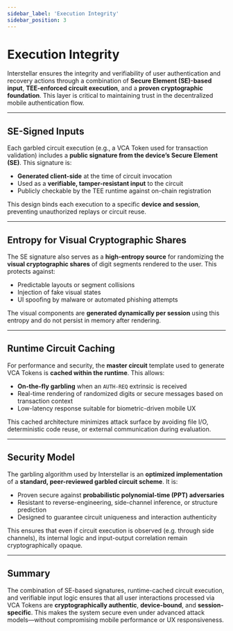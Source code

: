 ```yaml
---
sidebar_label: 'Execution Integrity'
sidebar_position: 3
---
```


# Execution Integrity

Interstellar ensures the integrity and verifiability of user authentication and recovery actions through a combination of **Secure Element (SE)-based input**, **TEE-enforced circuit execution**, and a **proven cryptographic foundation**. This layer is critical to maintaining trust in the decentralized mobile authentication flow.

---

## SE-Signed Inputs

Each garbled circuit execution (e.g., a VCA Token used for transaction validation) includes a **public signature from the device’s Secure Element (SE)**. This signature is:

- **Generated client-side** at the time of circuit invocation
- Used as a **verifiable, tamper-resistant input** to the circuit
- Publicly checkable by the TEE runtime against on-chain registration

This design binds each execution to a specific **device and session**, preventing unauthorized replays or circuit reuse.

---

## Entropy for Visual Cryptographic Shares

The SE signature also serves as a **high-entropy source** for randomizing the **visual cryptographic shares** of digit segments rendered to the user. This protects against:

- Predictable layouts or segment collisions
- Injection of fake visual states
- UI spoofing by malware or automated phishing attempts

The visual components are **generated dynamically per session** using this entropy and do not persist in memory after rendering.

---

## Runtime Circuit Caching

For performance and security, the **master circuit** template used to generate VCA Tokens is **cached within the runtime**. This allows:

- **On-the-fly garbling** when an `AUTH-REQ` extrinsic is received
- Real-time rendering of randomized digits or secure messages based on transaction context
- Low-latency response suitable for biometric-driven mobile UX

This cached architecture minimizes attack surface by avoiding file I/O, deterministic code reuse, or external communication during evaluation.

---

## Security Model

The garbling algorithm used by Interstellar is an **optimized implementation** of a **standard, peer-reviewed garbled circuit scheme**. It is:

- Proven secure against **probabilistic polynomial-time (PPT) adversaries**
- Resistant to reverse-engineering, side-channel inference, or structure prediction
- Designed to guarantee circuit uniqueness and interaction authenticity

This ensures that even if circuit execution is observed (e.g. through side channels), its internal logic and input-output correlation remain cryptographically opaque.

---

## Summary

The combination of SE-based signatures, runtime-cached circuit execution, and verifiable input logic ensures that all user interactions processed via VCA Tokens are **cryptographically authentic**, **device-bound**, and **session-specific**. This makes the system secure even under advanced attack models—without compromising mobile performance or UX responsiveness.
